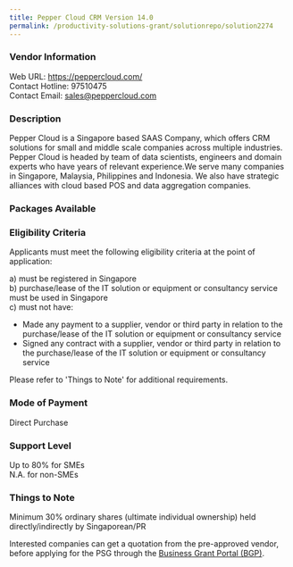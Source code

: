```yaml
---
title: Pepper Cloud CRM Version 14.0
permalink: /productivity-solutions-grant/solutionrepo/solution2274
---
```


### Vendor Information
Web URL: https://peppercloud.com/ <br>Contact Hotline: 97510475 <br>Contact Email: sales@peppercloud.com <br>

### Description

Pepper Cloud is a Singapore based SAAS Company, which offers CRM solutions for small and middle scale companies across multiple industries. Pepper Cloud is headed by team of data scientists, engineers and domain experts who have years of relevant experience.We serve many companies in Singapore, Malaysia, Philippines and Indonesia. We also have strategic alliances with cloud based POS and data aggregation companies.

### Packages Available


### Eligibility Criteria

Applicants must meet the following eligibility criteria at the point of application:

a) must be registered in Singapore <br>
b) purchase/lease of the IT solution or equipment or consultancy service must be used in Singapore <br>
c) must not have:
- Made any payment to a supplier, vendor or third party in relation to the purchase/lease of the IT solution or equipment or consultancy service
- Signed any contract with a supplier, vendor or third party in relation to the purchase/lease of the IT solution or equipment or consultancy service

Please refer to 'Things to Note' for additional requirements.

### Mode of Payment
Direct Purchase

### Support Level
Up to 80% for SMEs <br>
N.A. for non-SMEs

### Things to Note
Minimum 30% ordinary shares (ultimate individual ownership) held directly/indirectly by Singaporean/PR

Interested companies can get a quotation from the pre-approved vendor, before applying for the PSG through the <a target='_blank' href='https://www.businessgrants.gov.sg/'>Business Grant Portal (BGP)</a>.
